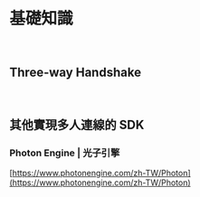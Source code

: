 # 基礎知識

<br/>

## Three-way Handshake

<br/>

## 其他實現多人連線的 SDK

### Photon Engine | 光子引擎

[https://www.photonengine.com/zh-TW/Photon](https://www.photonengine.com/zh-TW/Photon)
